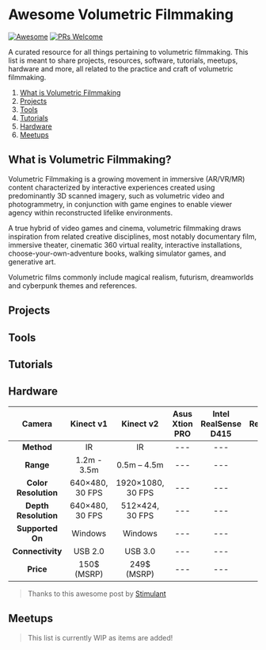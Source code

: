 # Awesome Volumetric Filmmaking
[![Awesome](https://awesome.re/badge-flat.svg)](https://awesome.re)
[![PRs Welcome](https://img.shields.io/badge/PRs-welcome-brightgreen.svg?style=flat-square)](http://makeapullrequest.com)

A curated resource for all things pertaining to volumetric filmmaking. This list is meant to share projects, resources, software, tutorials, meetups, hardware and more, all related to the practice and craft of volumetric filmmaking.

1. [What is Volumetric Filmmaking](#what-is-volumetric-filmmaking)
1. [Projects](#projects)
1. [Tools](#tools)
1. [Tutorials](#tutorials)
1. [Hardware](#hardware)
1. [Meetups](#meetups)


## What is Volumetric Filmmaking?
Volumetric Filmmaking is a growing movement in immersive (AR/VR/MR) content characterized by interactive experiences created using predominantly 3D scanned imagery, such as volumetric video and photogrammetry, in conjunction with game engines to enable viewer agency within reconstructed lifelike environments.

A true hybrid of video games and cinema, volumetric filmmaking draws inspiration from related creative disciplines, most notably documentary film, immersive theater, cinematic 360 virtual reality, interactive installations, choose-your-own-adventure books, walking simulator games, and generative art.

Volumetric films commonly include magical realism, futurism, dreamworlds and cyberpunk themes and references.

## Projects

## Tools

## Tutorials

## Hardware

|Camera|Kinect v1|Kinect v2|Asus Xtion PRO|Intel RealSense D415|Intel RealSense D435|StereoLabs ZED|
|:-------------:|:-------------:|:-----:|:---:|:---:|:---:|:---:|
| **Method** |IR|IR|---|---|---|---|
| **Range** |1.2m - 3.5m|0.5m – 4.5m|---|---|---|---|---|
| **Color Resolution** |640×480, 30 FPS|1920×1080, 30 FPS|---|---|---|---|
| **Depth Resolution** |640×480, 30 FPS|512×424, 30 FPS|---|---|---|---|
| **Supported On** |Windows|Windows|---|---|---|---|
| **Connectivity** |USB 2.0|USB 3.0|---|---|---|---|---|
| **Price** |150$ (MSRP)|249$ (MSRP)|---|---|---|

> Thanks to this awesome post by [Stimulant](https://stimulant.com/depth-sensor-shootout-2/)

## Meetups

> This list is currently WIP as items are added!
